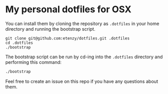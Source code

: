 # My personal dotfiles for OSX

You can install them by cloning the repository as `.dotfiles` in your home directory and running the bootstrap script.

```
git clone git@github.com:etenzy/dotfiles.git .dotfiles
cd .dotfiles
./bootstrap
```

The bootstrap script can be run by cd-ing into the `.dotfiles` directory and performing this command:

```bash
./bootstrap
```

Feel free to create an issue on this repo if you have any questions about them.